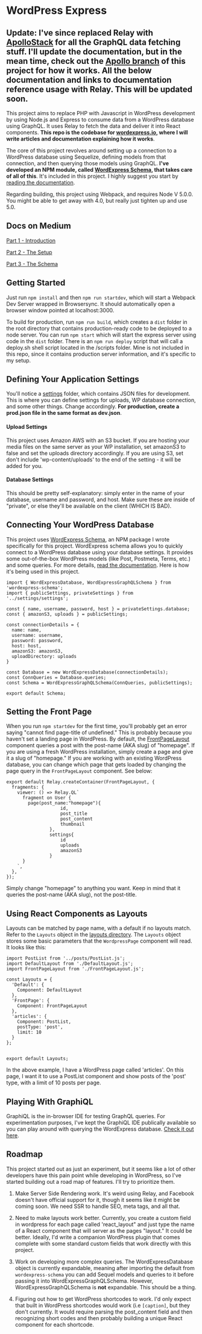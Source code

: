 # WordPress Express

## Update: I've since replaced Relay with [ApolloStack](http://www.apollostack.com/) for all the GraphQL data fetching stuff. I'll update the documentation, but in the mean time, check out the [Apollo branch](https://github.com/ramsaylanier/WordPressExpress/tree/apollo) of this project for how it works. All the below documentation and links to documentation reference usage with Relay. This will be updated soon. 

This project aims to replace PHP with Javascript in WordPress development by using Node.js and Express to consume data from a WordPress database using GraphQL. It uses Relay to fetch the data and deliver it into React components. **This repo is the codebase for [wordexpress.io](http://wordexpress.io), where I will write articles and documentation explaining how it works**.

The core of this project revolves around setting up a connection to a WordPress database using Sequelize, defining models from that connection, and then querying those models using GraphQL. **I've developed an NPM module, called [WordExpress Schema](https://github.com/ramsaylanier/wordexpress-schema), that takes care of all of this**. It's included in this project. I highly suggest you start by [reading the documentation](https://github.com/ramsaylanier/wordexpress-schema).

Regarding building, this project using Webpack, and requires Node V 5.0.0. You might be able to get away with 4.0, but really just tighten up and use 5.0.

## Docs on Medium
[Part 1 - Introduction](https://medium.com/@verybadhello/wordpress-with-node-react-and-graphql-part-1-introduction-ee0fc491730e#.ir4lezuav)

[Part 2 - The Setup](https://medium.com/@verybadhello/wordpress-with-node-react-and-graphql-part-2-the-setup-adbbfba1e776#.oizvqnau7)

[Part 3 - The Schema](https://medium.com/@verybadhello/wordpress-with-node-react-and-graphql-part-3-the-schema-8569a89016c#.w2dcbi5en)

## Getting Started
Just run `npm install` and then `npm run startdev`, which will start a Webpack Dev Server wrapped in Browsersync. It should automatically open a browser window pointed at localhost:3000.

To build for production, run `npm run build`, which creates a `dist` folder in the root directory that contains production-ready code to be deployed to a node server. You can run `npm start` which will start the express server using code in the `dist` folder. There is an `npm run deploy` script that will call a deploy.sh shell script located in the /scripts folder. Mine is not included in this repo, since it contains production server information, and it's specific to my setup.

## Defining Your Application Settings
You'll notice a [settings](https://github.com/ramsaylanier/WordpressExpress/tree/master/settings) folder, which contains JSON files for development. This is where you can define settings for uploads, WP database connection, and some other things. Change accordingly. **For production, create a prod.json file in the same format as dev.json**.

#### Upload Settings
This project uses Amazon AWS with an S3 bucket. If you are hosting your media files on the same server as your WP installation, set amazonS3 to false and set the uploads directory accordingly. If you are using S3, set don't include 'wp-content/uploads' to the end of the setting - it will be added for you.

#### Database Settings
This should be pretty self-explanatory: simply enter in the name of your database, username and password, and host. Make sure these are inside of "private", or else they'll be available on the client (WHICH IS BAD).

## Connecting Your WordPress Database
This project uses [WordExpress Schema](https://github.com/ramsaylanier/wordexpress-schema), an NPM package I wrote specifically for this project. WordExpress schema allows you to quickly connect to a WordPress database using your database settings. It provides some out-of-the-box WordPress models (like Post, Postmeta, Terms, etc.) and some queries. For more details, [read the documentation](https://github.com/ramsaylanier/wordexpress-schema).  Here is how it's being used in this project.

```es6
import { WordExpressDatabase, WordExpressGraphQLSchema } from 'wordexpress-schema';
import { publicSettings, privateSettings } from '../settings/settings';

const { name, username, password, host } = privateSettings.database;
const { amazonS3, uploads } = publicSettings;

const connectionDetails = {
  name: name,
  username: username,
  password: password,
  host: host,
  amazonS3: amazonS3,
  uploadDirectory: uploads
}

const Database = new WordExpressDatabase(connectionDetails);
const ConnQueries = Database.queries;
const Schema = WordExpressGraphQLSchema(ConnQueries, publicSettings);

export default Schema;
```

## Setting the Front Page
When you run `npm startdev` for the first time, you'll probably get an error saying "cannot find page-title of undefined." This is probably because you haven't set a landing page in WordPress. By default, the [FrontPageLayout](https://github.com/ramsaylanier/WordPressExpress/blob/master/app/components/layouts/FrontPageLayout.js) component queries a post with the post-name (AKA slug) of "homepage". If you are using a fresh WordPress installation, simply create a page and give it a slug of "homepage." If you are working with an existing WordPress database, you can change which page that gets loaded by changing the page query in the `FrontPageLayout` component. See below:

```es6
export default Relay.createContainer(FrontPageLayout, {
  fragments: {
    viewer: () => Relay.QL`
      fragment on User {
        page(post_name:"homepage"){
					id,
					post_title
					post_content
					thumbnail
				},
				settings{
					id
					uploads
					amazonS3
				}
      }
    `,
  },
});
```

Simply change "homepage" to anything you want. Keep in mind that it queries the post-name (AKA slug), not the post-title.

## Using React Components as Layouts
Layouts can be matched by page name, with a default if no layouts match. Refer to the `Layouts` object in the [layouts directory](https://github.com/ramsaylanier/WordpressExpress/blob/master/app/components/layouts/layouts.js). The `Layouts` object stores some basic parameters that the `WordpressPage` component will read. It looks like this:

```es6
import PostList from '../posts/PostList.js';
import DefaultLayout from './DefaultLayout.js';
import FrontPageLayout from './FrontPageLayout.js';

const Layouts = {
  'Default': {
    Component: DefaultLayout
  },
  'FrontPage': {
    Component: FrontPageLayout
  },
  'articles': {
    Component: PostList,
    postType: 'post',
    limit: 10
  }
};


export default Layouts;
```

In the above example, I have a WordPress page called 'articles'. On this page, I want it to use a PostList component and show posts of the 'post' type, with a limit of 10 posts per page.

## Playing With GraphiQL
GraphiQL is the in-browser IDE for testing GraphQL queries. For experimentation purposes, I've kept the GraphiQL IDE publically available so you can play around with querying the WordExpress database. [Check it out here](http://wordexpress.io:8080).

## Roadmap
This project started out as just an experiment, but it seems like a lot of other developers have this pain point while developing in WordPress, so I've started building out a road map of features. I'll try to prioritize them.

1) Make Server Side Rendering work. It's weird using Relay, and Facebook doesn't have official support for it, though it seems like it might be coming soon. We need SSR to handle SEO, meta tags, and all that.

2) Need to make layouts work better. Currently, you create a custom field in wordpress for each page called 'react_layout" and just type the name of a React component that will server as the pages "layout." It could be better. Ideally, I'd write a companion WordPress plugin that comes complete with some standard custom fields that work directly with this project.

3) Work on developing more complex queries. The WordExpressDatabase object is currently expandable, meaning after importing the default from `wordexpress-schema` you can add Sequel models and queries to it before passing it into WordExpressGraphQLSchema. However, WordExpressGraphQLSchema is **not** expandable. This should be a thing.

4) Figuring out how to get WordPress shortcodes to work. I'd only expect that built in WordPress shortcodes would work (i.e `[caption]`, but they don't currently. It would require parsing the post_content field and then recognizing short codes and then probably building a unique React component for each shortcode.
